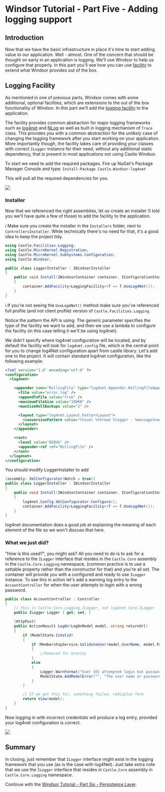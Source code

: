 # Windsor Tutorial - Part Five - Adding logging support

## Introduction

Now that we have the basic infrastructure in place it's time to start adding value to our application. Well - almost.
One of the concern that should be thought on early in an application is logging. We'll use Windsor to help us configure
that properly. In this part you'll see how you can use [facility](facilities.md) to extend what Windsor provides out of
the box.

## Logging Facility

As mentioned in one of previous parts, Windsor comes with some additional, optional facilities, which are extensions to
the out of the box functionality of Windsor. In this part we'll add the [logging facility](logging-facility.md) to the
application.

The facility provides common abstraction for major logging frameworks such
as [log4net](http://logging.apache.org/log4net/index.html) and [NLog](http://nlog-project.org/) as well as built in
logging mechanism of `Trace` class. This provides you with a common abstraction for the *unlikely* case of changing the
logging framework after you start working on your application. More importantly though, the facility takes care of
providing your classes with correct `ILogger` instance for their need, without any additional static dependency, that is
present in most applications not using Castle Windsor.

To start we need to add the required packages. Fire up NuGet's Package Manager Console and type:
`Install-Package Castle.Windsor-log4net`

This will pull all the required dependencies for you.

![](images/mvc-tutorial-vs-nuget-install-log4net.png)

### Installer

Now that we referenced the right assemblies, let us create an installer (I told you we'll have quite a few of those) to
add the facility to the application.

:information_source: Make sure you create the installer in the `Installers` folder, next to `ControllersInstaller`.
While technically there's no need for that, it's a good idea to keep the project tidy.

```csharp
using Castle.Facilities.Logging;
using Castle.MicroKernel.Registration;
using Castle.MicroKernel.SubSystems.Configuration;
using Castle.Windsor;

public class LoggerInstaller : IWindsorInstaller
{
    public void Install(IWindsorContainer container, IConfigurationStore store)
    {
        container.AddFacility<LoggingFacility>(f => f.UseLog4Net());
    }
}
```

:information_source: If you're not seeing the `UseLog4Net()` method make sure you've referenced full profile (and not
client profile) version of `Castle.Facilities.Logging`.

Notice the pattern the API is using. The generic parameter specifies the type of the facility we want to add, and then
we use a lambda to configure the facility (in this case telling it we'll be using log4net).

We didn't specify where log4net configuration will be located, and by default the facility will look for
`log4net.config` file, which is the central point for you to change log4Net configuration apart from castle library.
Let's add one to the project. It will contain standard log4net configuration, like the following example:

```xml
<?xml version="1.0" encoding="utf-8" ?>
<configuration>
  <log4net>

    <appender name="RollingFile" type="log4net.Appender.RollingFileAppender">
      <file value="error.log" />
      <appendToFile value="true" />
      <maximumFileSize value="100KB" />
      <maxSizeRollBackups value="2" />

      <layout type="log4net.Layout.PatternLayout">
        <conversionPattern value="%level %thread %logger - %message%newline" />
      </layout>
    </appender>

    <root>
      <level value="DEBUG" />
      <appender-ref ref="RollingFile" />
    </root>
  </log4net>
</configuration>
```

You should modify LoggerInstaller to add

```csharp
[assembly: XmlConfigurator(Watch = true)]
public class LoggerInstaller : IWindsorInstaller
{
    public void Install(IWindsorContainer container, IConfigurationStore store)
    {
        log4net.Config.XmlConfigurator.Configure();
        container.AddFacility<LoggingFacility>(f => f.UseLog4Net());
    }
}
```

log4net documentation does a good job at explaining the meaning of each element of the file so we won't discuss that
here.

### What we just did?

"How is this used?", you might ask? All you need to do is to ask for a reference to the `ILogger` interface that resides
in the `Castle.Core` assembly in the `Castle.Core.Logging` namespace, (common practice is to use a settable property
rather than the constructor for that) and you're all set. The container will provide you with a configured and ready to
use `ILogger` instance. To see this in action let's add a warning log entry to the `AccountController` for when the user
attempts to login with a wrong password.

```csharp
public class AccountController : Controller
{
	// this is Castle.Core.Logging.ILogger, not log4net.Core.ILogger
	public ILogger Logger { get; set; }

	[HttpPost]
	public ActionResult LogOn(LogOnModel model, string returnUrl)
	{
		if (ModelState.IsValid)
		{
			if (MembershipService.ValidateUser(model.UserName, model.Password))
			{
				//Removed for brevity
			}
			else
			{
				Logger.WarnFormat("User {0} attempted login but password validation failed", model.UserName);
				ModelState.AddModelError("", "The user name or password provided is incorrect.");
			}
		}

		// If we got this far, something failed, redisplay form
		return View(model);
	}
}
```

Now logging in with incorrect credentials will produce a log entry, provided your log4net configuration is correct.

![](images/mvc-tutorial-log-on-failure.png)

## Summary

In closing, just remember that `ILogger` interface might exist in the logging framework that you use (as is the case
with log4Net). Just take extra note that we use the `ILogger` interface that resides in `Castle.Core` assembly in
`Castle.Core.Logging` namespace.

Continue with the [Windsor Tutorial - Part Six - Persistence Layer](mvc-tutorial-part-6-persistence-layer.md).